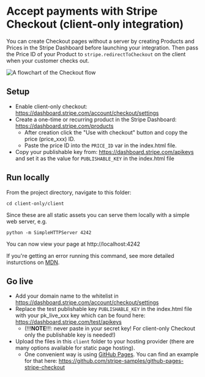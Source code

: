 # Accept payments with Stripe Checkout (client-only integration)

You can create Checkout pages without a server by creating Products and Prices in the Stripe Dashboard before launching your integration. Then pass the Price ID of your Product to `stripe.redirectToCheckout` on the client when your customer checks out.

<img src="https://storage.googleapis.com/stripe-samples-flow-charts/checkout-one-time-client-only.png" alt="A flowchart of the Checkout flow" align="center">

## Setup

- Enable client-only checkout: https://dashboard.stripe.com/account/checkout/settings
- Create a one-time or recurring product in the Stripe Dashboard: https://dashboard.stripe.com/products
  - After creation click the "Use with checkout" button and copy the price (price_xxx) ID.
  - Paste the price ID into the `PRICE_ID` var in the index.html file.
- Copy your publishable key from: https://dashboard.stripe.com/apikeys and set it as the value for `PUBLISHABLE_KEY` in the index.html file

## Run locally

From the project directory, navigate to this folder:

    cd client-only/client

Since these are all static assets you can serve them locally with a simple web server, e.g.

    python -m SimpleHTTPServer 4242

You can now view your page at http://localhost:4242

If you're getting an error running this command, see more detailed insturctions on [MDN](https://developer.mozilla.org/en-US/docs/Learn/Common_questions/set_up_a_local_testing_server).

## Go live

- Add your domain name to the whitelist in https://dashboard.stripe.com/account/checkout/settings
- Replace the test publishable key `PUBLISHABLE_KEY` in the index.html file with your pk_live_xxx key which can be found here: https://dashboard.stripe.com/test/apikeys
  - (!!!**NOTE**!!!: never paste in your secret key! For client-only Checkout only the publishable key is needed!)
- Upload the files in this `client` folder to your hosting provider (there are many options available for static page hosting).
  - One convenient way is using [GitHub Pages](https://pages.github.com/). You can find an example for that here: https://github.com/stripe-samples/github-pages-stripe-checkout
